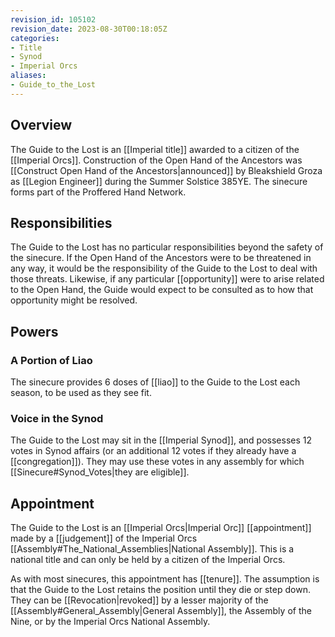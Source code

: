 ```yaml
---
revision_id: 105102
revision_date: 2023-08-30T00:18:05Z
categories:
- Title
- Synod
- Imperial Orcs
aliases:
- Guide_to_the_Lost
---
```


## Overview
The Guide to the Lost is an [[Imperial title]] awarded to a citizen of the [[Imperial Orcs]]. Construction of the Open Hand of the Ancestors was [[Construct Open Hand of the Ancestors|announced]] by Bleakshield Groza as [[Legion Engineer]] during the Summer Solstice 385YE. The sinecure forms part of the Proffered Hand Network.

## Responsibilities
The Guide to the Lost has no particular responsibilities beyond the safety of the sinecure. If the Open Hand of the Ancestors were to be threatened in any way, it would be the responsibility of the Guide to the Lost to deal with those threats. Likewise, if any particular [[opportunity]] were to arise related to the Open Hand, the Guide would expect to be consulted as to how that opportunity might be resolved.

## Powers
### A Portion of Liao
The sinecure provides 6 doses of [[liao]] to the Guide to the Lost each season, to be used as they see fit. 

### Voice in the Synod
The Guide to the Lost may sit in the [[Imperial Synod]], and possesses 12 votes in Synod affairs (or an additional 12 votes if they already have a [[congregation]]). They may use these votes in any assembly for which [[Sinecure#Synod_Votes|they are eligible]].

## Appointment
The Guide to the Lost is an [[Imperial Orcs|Imperial Orc]] [[appointment]] made by a [[judgement]] of the Imperial Orcs [[Assembly#The_National_Assemblies|National Assembly]]. This is a national title and can only be held by a citizen of the Imperial Orcs.

As with most sinecures, this appointment has [[tenure]]. The assumption is that the Guide to the Lost retains the position until they die or step down. They can be [[Revocation|revoked]] by a lesser majority of the [[Assembly#General_Assembly|General Assembly]], the Assembly of the Nine, or by the Imperial Orcs National Assembly.





